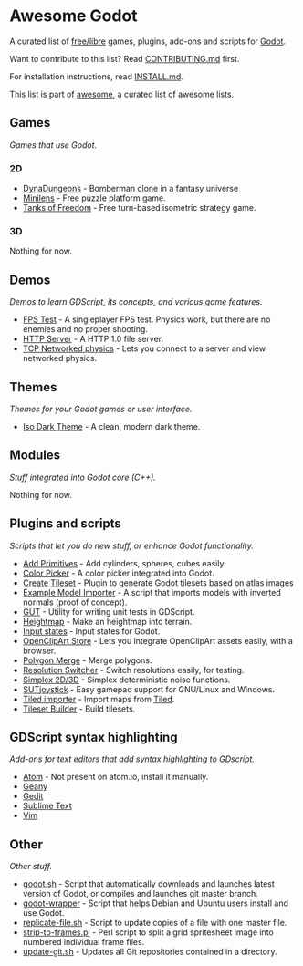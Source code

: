 Awesome Godot
=============

A curated list of [free/libre](https://gnu.org/philosophy/free-sw.html) games, plugins, add-ons and scripts for [Godot](http://godotengine.org).

Want to contribute to this list? Read [CONTRIBUTING.md](https://github.com/Calinou/awesome-godot/blob/master/CONTRIBUTING.md) first.

For installation instructions, read [INSTALL.md](https://github.com/Calinou/awesome-godot/blob/master/INSTALL.md).

This list is part of [awesome](https://github.com/sindresorhus/awesome), a curated list of awesome lists.

Games
-----

*Games that use Godot.*

### 2D

* [DynaDungeons](https://github.com/akien-mga/dynadungeons) - Bomberman clone in a fantasy universe
* [Minilens](http://kobuge-games.github.io/minilens/) - Free puzzle platform game.
* [Tanks of Freedom](https://github.com/w84death/Tanks-of-Freedom) - Free turn-based isometric strategy game.

### 3D

Nothing for now.

Demos
-----

*Demos to learn GDScript, its concepts, and various game features.*

* [FPS Test](https://github.com/Calinou/fps-test) - A singleplayer FPS test. Physics work, but there are no enemies and no proper shooting.
* [HTTP Server](https://github.com/KOBUGE-Games/godot-httpd) - A HTTP 1.0 file server.
* [TCP Networked physics](https://github.com/jrimclean/godot-snapshot-interpolation-demo) - Lets you connect to a server and view networked physics.

Themes
------

*Themes for your Godot games or user interface.*

* [Iso Dark Theme](https://github.com/GalanCM/Iso-Themes) - A clean, modern dark theme.

Modules
-------

*Stuff integrated into Godot core (C++).*

Nothing for now.

Plugins and scripts
-------------------

*Scripts that let you do new stuff, or enhance Godot functionality.*

* [Add Primitives](https://github.com/TheHX/add_primitives) - Add cylinders, spheres, cubes easily.
* [Color Picker](https://github.com/TeddyDD/godot-ColorPicker) - A color picker integrated into Godot.
* [Create Tileset](https://github.com/vinod8990/godot_plugins) - Plugin to generate Godot tilesets based on atlas images
* [Example Model Importer](https://github.com/TheHX/godot_examples) - A script that imports models with inverted normals (proof of concept).
* [GUT](https://bitbucket.org/bitwes/gut/overview) - Utility for writing unit tests in GDScript.
* [Heightmap](https://gist.github.com/TheHX/94a83dea1a0f932d5805) - Make an heightmap into terrain.
* [Input states](http://pastebin.com/LuSg4wY2) - Input states for Godot.
* [OpenClipArt Store](https://github.com/vinod8990/godot_plugins/tree/master/OpenClipArt_Store) - Lets you integrate OpenClipArt assets easily, with a browser.
* [Polygon Merge](https://github.com/ScyDev/Godot-Scripts) - Merge polygons.
* [Resolution Switcher](https://github.com/vinod8990/godot_plugins) - Switch resolutions easily, for testing.
* [Simplex 2D/3D](https://github.com/OvermindDL1/Godot-Helpers) - Simplex deterministic noise functions.
* [SUTjoystick](https://gitlab.com/shine-upon-thee/joystick) - Easy gamepad support for GNU/Linux and Windows.
* [Tiled importer](https://github.com/MrGreenTea/GodotTiledImporter) - Import maps from [Tiled](http://mapeditor.org).
* [Tileset Builder](https://gist.github.com/Calinou/27e979ab0a35500c3381) - Build tilesets.

GDScript syntax highlighting
----------------------------

*Add-ons for text editors that add syntax highlighting to GDscript.*

* [Atom](https://github.com/jlopezcur/language-gdscript) - Not present on atom.io, install it manually.
* [Geany](https://github.com/haimat/GDScript-Geany)
* [Gedit](https://github.com/haimat/GDScript-gedit)
* [Sublime Text](https://github.com/beefsack/GDScript-sublime)
* [Vim](https://github.com/quabug/vim-gdscript)

Other
-----

*Other stuff.*

* [godot.sh](https://github.com/adolson/godot-stuff/blob/master/godot.sh) - Script that automatically downloads and launches latest version of Godot, or compiles and launches git master branch.
* [godot-wrapper](https://github.com/nsrosenqvist/godot-wrapper.git) - Script that helps Debian and Ubuntu users install and use Godot.
* [replicate-file.sh](https://github.com/adolson/godot-stuff/blob/master/replicate-file.sh) - Script to update copies of a file with one master file.
* [strip-to-frames.pl](https://github.com/adolson/godot-stuff/blob/master/strip-to-frames.pl) - Perl script to split a grid spritesheet image into numbered individual frame files.
* [update-git.sh](https://gist.github.com/Calinou/93938dc92484bc5e89f0) - Updates all Git repositories contained in a directory.
